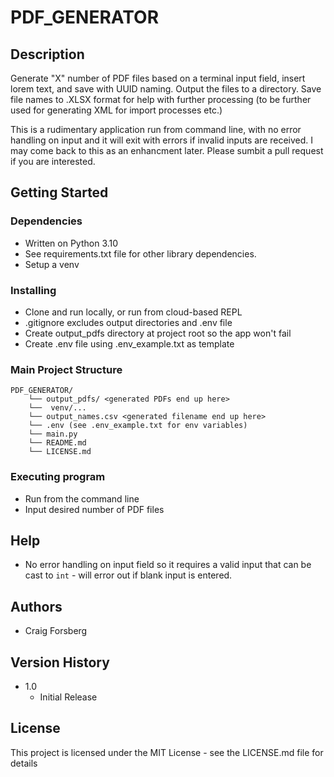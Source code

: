 # PDF_GENERATOR

## Description

Generate "X" number of PDF files based on a terminal input field, insert lorem text, and save with UUID naming. Output the files to a directory. Save file names to .XLSX format for help with further processing (to be further used for generating XML for import processes etc.)

This is a rudimentary application run from command line, with no error handling on input and it will exit with errors if invalid inputs are received. I may come back to this as an enhancment later. Please sumbit a pull request if you are interested.

## Getting Started

### Dependencies

* Written on Python 3.10 
* See requirements.txt file for other library dependencies.
* Setup a venv


### Installing

* Clone and run locally, or run from cloud-based REPL
* .gitignore excludes output directories and .env file
* Create output_pdfs directory at project root so the app won't fail
* Create .env file using .env_example.txt as template

### Main Project Structure
```text
PDF_GENERATOR/
    └── output_pdfs/ <generated PDFs end up here>
    └──  venv/...
    └── output_names.csv <generated filename end up here>
    └── .env (see .env_example.txt for env variables)
    └── main.py
    └── README.md
    └── LICENSE.md
```

### Executing program

* Run from the command line
* Input desired number of PDF files


## Help

* No error handling on input field so it requires a valid input that can be cast to ```int``` - will error out if blank input is entered.

## Authors

* Craig Forsberg

## Version History

* 1.0
    * Initial Release

## License

This project is licensed under the MIT License - see the LICENSE.md file for details

